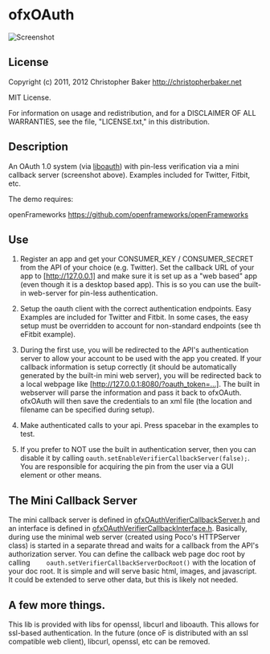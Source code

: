 ofxOAuth
========

![Screenshot](https://github.com/bakercp/ofxOAuth/raw/master/screen.png)

License
-------

Copyright (c) 2011, 2012 Christopher Baker <http://christopherbaker.net>

MIT License.

For information on usage and redistribution, and for a DISCLAIMER OF ALL
WARRANTIES, see the file, "LICENSE.txt," in this distribution.

Description
-----------

An OAuth 1.0 system (via [liboauth](http://liboauth.sourceforge.net/)) with pin-less verification via a mini callback server (screenshot above).  Examples included for Twitter, Fitbit, etc.


The demo requires: 

openFrameworks https://github.com/openframeworks/openFrameworks 

Use
-----------

1.  Register an app and get your CONSUMER_KEY / CONSUMER_SECRET from the API of your choice (e.g. Twitter).  Set the callback URL of your app to [http://127.0.0.1] and make sure it is set up as a "web based" app (even though it is a desktop based app).  This is so you can use the built-in web-server for pin-less authentication.

2.  Setup the oauth client with the correct authentication endpoints.  Easy Examples are included for Twitter and Fitbit.  In some cases, the easy setup must be overridden to account for non-standard endpoints (see th eFitbit example).

3.  During the first use, you will be redirected to the API's authentication server to allow your account to be used with the app you created.  If your callback information is setup correctly (it should be automatically generated by the built-in mini web server), you will be redirected back to a local webpage like [http://127.0.0.1:8080/?oauth_token=...]. The built in webserver will parse the information and pass it back to ofxOAuth.  ofxOAuth will then save the credentials to an xml file (the location and filename can be specified during setup).

4.  Make authenticated calls to your api.  Press spacebar in the examples to test.

5.  If you prefer to NOT use the built in authentication server, then you can disable it by calling `oauth.setEnableVerifierCallbackServer(false);`.  You are responsible for acquiring the pin from the user via a GUI element or other means.

The Mini Callback Server
-----------

The mini callback server is defined in [ofxOAuthVerifierCallbackServer.h](https://github.com/bakercp/ofxOAuth/blob/master/src/ofxOAuthVerifierCallbackServer.h) and an interface is defined in [ofxOAuthVerifierCallbackInterface.h](https://github.com/bakercp/ofxOAuth/blob/master/src/ofxOAuthVerifierCallbackInterface.h).  Basically, during use the minimal web server (created using Poco's HTTPServer class) is started in a separate thread and waits for a callback from the API's authorization server.  You can define the callback web page doc root by calling `    oauth.setVerifierCallbackServerDocRoot()` with the location of your doc root.  It is simple and will serve basic html, images, and javascript.  It could be extended to serve other data, but this is likely not needed.

A few more things.
-----------

This lib is provided with libs for openssl, libcurl and liboauth.  This allows for ssl-based authentication.  In the future (once oF is distributed with an ssl compatible web client), libcurl, openssl, etc can be removed.
